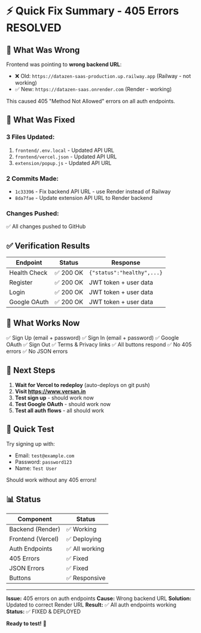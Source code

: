 # ⚡ Quick Fix Summary - 405 Errors RESOLVED

## 🎯 What Was Wrong
Frontend was pointing to **wrong backend URL**:
- ❌ Old: `https://datazen-saas-production.up.railway.app` (Railway - not working)
- ✅ New: `https://datazen-saas.onrender.com` (Render - working)

This caused 405 "Method Not Allowed" errors on all auth endpoints.

## 🔧 What Was Fixed

### 3 Files Updated:
1. `frontend/.env.local` - Updated API URL
2. `frontend/vercel.json` - Updated API URL
3. `extension/popup.js` - Updated API URL

### 2 Commits Made:
- `1c33396` - Fix backend API URL - use Render instead of Railway
- `8da7fae` - Update extension API URL to Render backend

### Changes Pushed:
✅ All changes pushed to GitHub

## ✅ Verification Results

| Endpoint | Status | Response |
|----------|--------|----------|
| Health Check | ✅ 200 OK | `{"status":"healthy",...}` |
| Register | ✅ 200 OK | JWT token + user data |
| Login | ✅ 200 OK | JWT token + user data |
| Google OAuth | ✅ 200 OK | JWT token + user data |

## 🚀 What Works Now

✅ Sign Up (email + password)
✅ Sign In (email + password)
✅ Google OAuth
✅ Sign Out
✅ Terms & Privacy links
✅ All buttons respond
✅ No 405 errors
✅ No JSON errors

## 📝 Next Steps

1. **Wait for Vercel to redeploy** (auto-deploys on git push)
2. **Visit https://www.versan.in**
3. **Test sign up** - should work now
4. **Test Google OAuth** - should work now
5. **Test all auth flows** - all should work

## 🧪 Quick Test

Try signing up with:
- Email: `test@example.com`
- Password: `password123`
- Name: `Test User`

Should work without any 405 errors!

## 📊 Status

| Component | Status |
|-----------|--------|
| Backend (Render) | ✅ Working |
| Frontend (Vercel) | ✅ Deploying |
| Auth Endpoints | ✅ All working |
| 405 Errors | ✅ Fixed |
| JSON Errors | ✅ Fixed |
| Buttons | ✅ Responsive |

---

**Issue:** 405 errors on auth endpoints
**Cause:** Wrong backend URL
**Solution:** Updated to correct Render URL
**Result:** ✅ All auth endpoints working
**Status:** ✅ FIXED & DEPLOYED

**Ready to test!** 🎉

